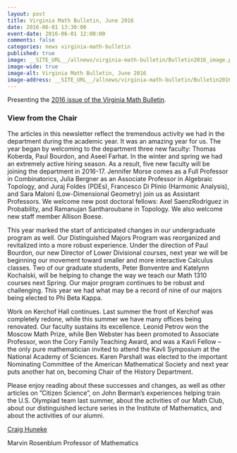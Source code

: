 ```yaml
---
layout: post
title: Virginia Math Bulletin, June 2016
date: 2016-06-01 13:30:00
event-date: 2016-06-01 12:00:00
comments: false
categories: news virginia-math-bulletin
published: true
image: __SITE_URL__/allnews/virginia-math-bulletin/Bulletin2016_image.png
image-wide: true
image-alt: Virginia Math Bulletin, June 2016
image-address: __SITE_URL__/allnews/virginia-math-bulletin/Bulletin2016.pdf
---
```


Presenting the [2016 issue of the Virginia Math Bulletin]({{site.url}}/allnews/virginia-math-bulletin/Bulletin2016.pdf).

<!--more-->

<h3 class="mt-5 mb-3">View from the Chair</h3>

The articles in this newsletter
reflect the tremendous activity
we had in the department
during the academic year. It
was an amazing year for us.
The year began by welcoming
to the department three new
faculty: Thomas Koberda,
Paul Bourdon, and Aseel Farhat. In the winter
and spring we had an extremely active hiring
season. As a result, five new faculty will be
joining the department in 2016-17. Jennifer
Morse comes as a Full Professor in
Combinatorics, Julia Bergner as an Associate
Professor in Algebraic Topology, and Juraj
Foldes (PDEs), Francesco Di Plinio (Harmonic
Analysis), and Sara Maloni (Low-Dimensional
Geometry) join us as Assistant Professors. We
welcome new post doctoral fellows: Axel SaenzRodriguez
in Probability, and Ramanujan
Santharoubane in Topology. We also welcome new
staff member Allison Boese.

This year marked the start of anticipated changes
in our undergraduate program as well. Our
Distinguished Majors Program was reorganized and
revitalized into a more robust experience. Under the
direction of Paul Bourdon, our new Director of
Lower Divisional courses, next year we will be
beginning our movement toward smaller and more
interactive Calculus classes. Two of our graduate
students, Peter Bonventre and Katelynn Kochalski,
will be helping to change the way we teach our
Math 1310 courses next Spring. Our major
program continues to be robust and challenging.
This year we had what may be a record of nine of
our majors being elected to Phi Beta Kappa.

Work on Kerchof Hall continues. Last summer
the front of Kerchof was completely redone,
while this summer we have many offices being
renovated.
Our faculty sustains its excellence. Leonid Petrov
won the Moscow Math Prize, while Ben Webster
has been promoted to Associate Professor, won
the Cory Family Teaching Award, and was a Kavli
Fellow – the only pure mathematician invited to
attend the Kavli Symposium at the National
Academy of Sciences. Karen Parshall was elected
to the important Nominating Committee of the
American Mathematical Society and next year
puts another hat on, becoming Chair of the History
Department.

Please enjoy reading about these successes and
changes, as well as other articles on ”Citizen
Science”, on John Berman’s experiences helping
train the U.S. Olympiad team last summer, about
the activities of our Math Club, about our
distinguished lecture series in the Institute of
Mathematics, and about the activities of our
alumni.

[Craig Huneke]({{site.url}}/people/clh4xd/)

Marvin Rosenblum Professor of Mathematics

